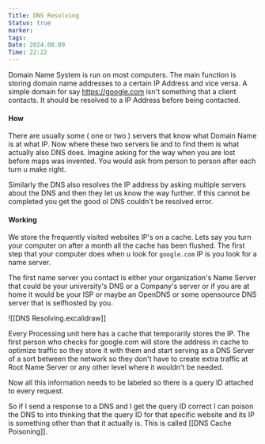```yaml
---
Title: DNS Resolving
Status: true
marker: 
tags: 
Date: 2024.08.09
Time: 22:22
---
```

Domain Name System is run on most computers. The main function is storing  domain name addresses to a certain IP Address and vice versa. A simple domain for say https://google.com isn't something that a client contacts. It should be resolved to a IP Address before being contacted.

#### How
There are usually some ( one or two ) servers that know what Domain Name is at what IP. 
Now where these two servers lie and to find them is what actually also DNS does. Imagine asking for the way when you are lost before maps was invented. You would ask from person to person after each turn u make right.

Similarly the DNS also resolves the IP address by asking multiple servers about the DNS and then they let us know the way further.
If this cannot be completed you get the good ol DNS couldn't be resolved error.

#### Working
We store the frequently visited websites IP's on a cache. 
Lets say you turn your computer on after a month all the cache has been flushed.
The first step that your computer does when u look for `google.com` IP is you look for a name server.

The first name server you contact is either your organization's Name Server that could be your university's DNS or a Company's server or if you are at home it would be your ISP or maybe an OpenDNS or some opensource DNS server that is selfhosted by you.

![[DNS Resolving.excalidraw]]

Every Processing unit here has a cache that temporarily stores the IP.
The first person who checks for google.com will store the address in cache to optimize traffic so they store it with them and start serving as a DNS Server of a sort between the network so they don't have to create extra traffic at Root Name Server or any other level where it wouldn't be needed.

Now all this information needs to be labeled so there is a query ID attached to every request.

So if I send a response to a DNS and I get the query ID correct I can poison the DNS to into thinking that the query ID for that specific website and its IP is something other than that it actually is. This is called [[DNS Cache Poisoning]].